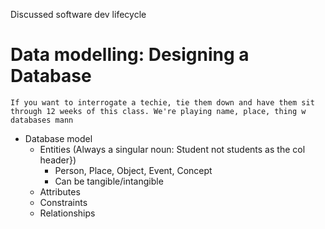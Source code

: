 Discussed software dev lifecycle

# Data modelling: Designing a Database
`If you want to interrogate a techie, tie them down and have them sit through 12 weeks of this class. We're playing name, place, thing w databases mann`
- Database model
	- Entities (Always a singular noun: Student not students as the col header})
		- Person, Place, Object, Event, Concept
		- Can be tangible/intangible
	- Attributes
	- Constraints
	- Relationships